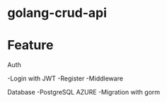 # golang-crud-api
 
 
# Feature
 
Auth

-Login with JWT
-Register
-Middleware

Database
-PostgreSQL AZURE
-Migration with gorm
